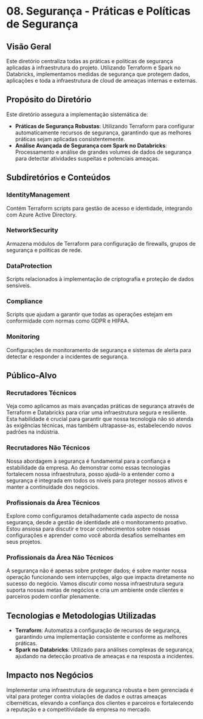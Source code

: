# 08. Segurança - Práticas e Políticas de Segurança

## Visão Geral

Este diretório centraliza todas as práticas e políticas de segurança aplicadas à infraestrutura do projeto. Utilizando Terraform e Spark no Databricks, implementamos medidas de segurança que protegem dados, aplicações e toda a infraestrutura de cloud de ameaças internas e externas.

## Propósito do Diretório

Este diretório assegura a implementação sistemática de:
- **Práticas de Segurança Robustas**: Utilizando Terraform para configurar automaticamente recursos de segurança, garantindo que as melhores práticas sejam aplicadas consistentemente.
- **Análise Avançada de Segurança com Spark no Databricks**: Processamento e análise de grandes volumes de dados de segurança para detectar atividades suspeitas e potenciais ameaças.

## Subdiretórios e Conteúdos

### IdentityManagement
Contém Terraform scripts para gestão de acesso e identidade, integrando com Azure Active Directory.

### NetworkSecurity
Armazena módulos de Terraform para configuração de firewalls, grupos de segurança e políticas de rede.

### DataProtection
Scripts relacionados à implementação de criptografia e proteção de dados sensíveis.

### Compliance
Scripts que ajudam a garantir que todas as operações estejam em conformidade com normas como GDPR e HIPAA.

### Monitoring
Configurações de monitoramento de segurança e sistemas de alerta para detectar e responder a incidentes de segurança.

## Público-Alvo

### Recrutadores Técnicos
Veja como aplicamos as mais avançadas práticas de segurança através de Terraform e Databricks para criar uma infraestrutura segura e resiliente. Esta habilidade é crucial para garantir que nossa tecnologia não só atenda às exigências técnicas, mas também ultrapasse-as, estabelecendo novos padrões na indústria.

### Recrutadores Não Técnicos
Nossa abordagem à segurança é fundamental para a confiança e estabilidade da empresa. Ao demonstrar como essas tecnologias fortalecem nossa infraestrutura, posso ajudá-lo a entender como a segurança é integrada em todos os níveis para proteger nossos ativos e manter a continuidade dos negócios.

### Profissionais da Área Técnicos
Explore como configuramos detalhadamente cada aspecto de nossa segurança, desde a gestão de identidade até o monitoramento proativo. Estou ansiosa para discutir e trocar conhecimentos sobre nossas configurações e aprender como você aborda desafios semelhantes em seus projetos.

### Profissionais da Área Não Técnicos
A segurança não é apenas sobre proteger dados; é sobre manter nossa operação funcionando sem interrupções, algo que impacta diretamente no sucesso do negócio. Vamos discutir como nossa infraestrutura segura suporta nossas metas de negócios e cria um ambiente onde clientes e parceiros podem confiar plenamente.

## Tecnologias e Metodologias Utilizadas

- **Terraform**: Automatiza a configuração de recursos de segurança, garantindo uma implementação consistente e conforme as melhores práticas.
- **Spark no Databricks**: Utilizado para análises complexas de segurança, ajudando na detecção proativa de ameaças e na resposta a incidentes.

## Impacto nos Negócios

Implementar uma infraestrutura de segurança robusta e bem gerenciada é vital para proteger contra violações de dados e outras ameaças cibernéticas, elevando a confiança dos clientes e parceiros e fortalecendo a reputação e a competitividade da empresa no mercado.
